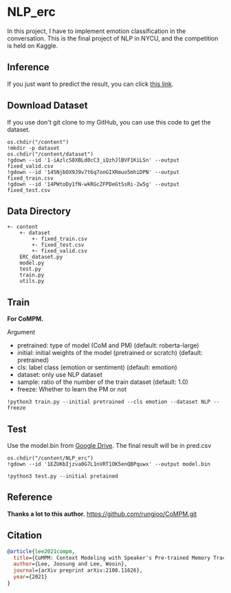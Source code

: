 # NLP_erc
In this project, I have to implement emotion classification in the conversation. This is the final project of NLP in NYCU, and the competition is held on Kaggle.

## Inference
If you just want to predict the result, you can click [this link](https://colab.research.google.com/drive/1aPiXwO73QrMLHYFmq2_QCWQ7cPKXJfIQ?usp=sharing).

## Download Dataset
If you use don't git clone to my GitHub, you can use this code to get the dataset.
```
os.chdir("/content")
!mkdir -p dataset
os.chdir("/content/dataset")
!gdown --id '1-iAzlcS8XBLd0cC3_iQzhJlBVF1KiLSn' --output fixed_valid.csv
!gdown --id '145NjbOX9J9v7t6q7onGIXRmuo5mhiDPN' --output fixed_train.csv
!gdown --id '14PWtoDy1fN-wkRGcZFPDeGtSsRi-2w5g' --output fixed_test.csv
```

## Data Directory
```text
+- content
    +- dataset
        +- fixed_train.csv
        +- fixed_test.csv
        +- fixed_valid.csv
    ERC_dataset.py
    model.py
    test.py
    train.py
    utils.py
```

## Train
**For CoMPM.**

Argument
- pretrained: type of model (CoM and PM) (default: roberta-large)
- initial: initial weights of the model (pretrained or scratch) (default: pretrained)
- cls: label class (emotion or sentiment) (default: emotion)
- dataset: only use NLP dataset
- sample: ratio of the number of the train dataset (default: 1.0)
- freeze: Whether to learn the PM or not
```
!python3 train.py --initial pretrained --cls emotion --dataset NLP --freeze
```

## Test
Use the model.bin from [Google Drive](https://drive.google.com/file/d/1EZUKbIjzva0G7L1nVRT1OK5enQBPquwx/view?usp=sharing).
The final result will be in pred.csv
```
os.chdir("/content/NLP_erc")
!gdown --id '1EZUKbIjzva0G7L1nVRT1OK5enQBPquwx' --output model.bin
```
```
!python3 test.py --initial pretained
```

## Reference
**Thanks a lot to this author.**
https://github.com/rungjoo/CoMPM.git

## Citation

```bibtex
@article{lee2021compm,
  title={CoMPM: Context Modeling with Speaker's Pre-trained Memory Tracking for Emotion Recognition in Conversation},
  author={Lee, Joosung and Lee, Wooin},
  journal={arXiv preprint arXiv:2108.11626},
  year={2021}
}
```
